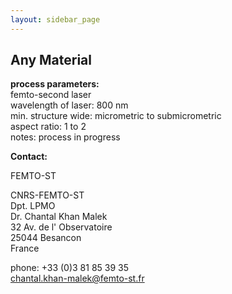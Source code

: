```yaml
---
layout: sidebar_page
---
```


## Any Material

__process parameters:__  
femto-second laser     
wavelength of laser:	800 nm    
min. structure wide:	micrometric to submicrometric    
aspect ratio:	1 to 2    
notes: process in progress
<!--break-->
__Contact:__

FEMTO-ST  

CNRS-FEMTO-ST  
Dpt. LPMO  
Dr. Chantal Khan Malek  
32 Av. de l' Observatoire  
25044 Besancon  
France  
 
phone: +33 (0)3 81 85 39 35  
chantal.khan-malek@femto-st.fr